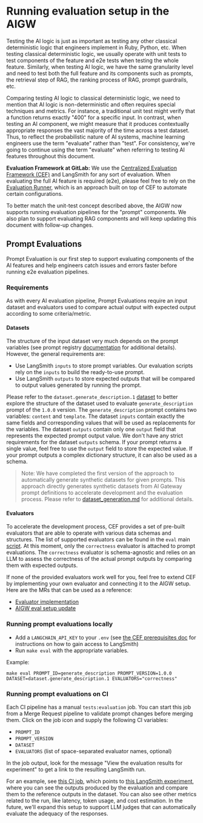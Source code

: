 # Running evaluation setup in the AIGW

Testing the AI logic is just as important as testing any other classical deterministic logic that engineers implement in Ruby, Python, etc.
When testing classical deterministic logic, we usually operate with unit tests to test components of the feature and e2e tests when testing the whole feature.
Similarly, when testing AI logic, we have the same granularity level and need to test both the full feature and its components such as prompts, the retrieval step of RAG, the ranking process of RAG, prompt guardrails, etc.

Comparing testing AI logic to classical deterministic logic, we need to mention that AI logic is non-deterministic and often requires special techniques and metrics.
For instance, a traditional unit test might verify that a function returns exactly "400" for a specific input.
In contrast, when testing an AI component, we might measure that it produces contextually appropriate responses the vast majority of the time across a test dataset.
Thus, to reflect the probabilistic nature of AI systems, machine learning engineers use the term "evaluate" rather than "test".
For consistency, we're going to continue using the term "evaluate" when referring to testing AI features throughout this document.

**Evaluation Framework at GitLab:**
We use the [Centralized Evaluation Framework (CEF)](https://gitlab.com/gitlab-org/modelops/ai-model-validation-and-research/ai-evaluation/prompt-library) and LangSmith for any sort of evaluation.
When evaluating the full AI feature is required (e2e), please feel free to rely on the [Evaluation Runner](link), which is an approach built on top of CEF to automate certain configurations.

To better match the unit-test concept described above, the AIGW now supports running evaluation pipelines for the "prompt" components.
We also plan to support evaluating RAG components and will keep updating this document with follow-up changes.

## Prompt Evaluations

Prompt Evaluation is our first step to support evaluating components of the AI features
and help engineers catch issues and errors faster before running e2e evaluation pipelines.

### Requirements

As with every AI evaluation pipeline, Prompt Evaluations require an input dataset and evaluators used to compare actual output with expected output according to some criteria/metric.

#### Datasets

The structure of the input dataset very much depends on the prompt variables (see prompt registry [documentation](../aigw_prompt_registry.md) for additional details).
However, the general requirements are:

- Use LangSmith `inputs` to store prompt variables. Our evaluation scripts rely on the `inputs` to build the ready-to-use prompt.
- Use LangSmith `outputs` to store expected outputs that will be compared to output values generated by running the prompt.

Please refer to the `dataset.generate_description.1` [dataset](https://smith.langchain.com/o/477de7ad-583e-47b6-a1c4-c4a0300e7aca/datasets/727e9927-ca44-46a1-83c0-09c59e57d081) to better explore the structure of the dataset used to evaluate
`generate_description` prompt of the `1.0.0` version. The `generate_description` prompt contains two variables: `content` and `template`.
The dataset `inputs` contain exactly the same fields and corresponding values that will be used as replacements for the variables.
The dataset `outputs` contain only one `output` field that represents the expected prompt output value.
We don't have any strict requirements for the dataset `outputs` schema.
If your prompt returns a single value, feel free to use the `output` field to store the expected value.
If your prompt outputs a complex dictionary structure, it can also be used as a schema.

> Note: We have completed the first version of the approach to automatically generate synthetic datasets for given prompts.
> This approach directly generates synthetic datasets from AI Gateway prompt definitions to accelerate development and the evaluation process.
> Please refer to [dataset_generation.md](dataset_generation.md) for additional details.

#### Evaluators

To accelerate the development process, CEF provides a set of pre-built evaluators that are able to operate with various data schemas and structures.
The list of supported evaluators can be found in the `eval` main [script](../../eval/main.py).
At this moment, only the `correctness` evaluator is attached to prompt evaluations.
The `correctness` evaluator is schema-agnostic and relies on an LLM to assess the correctness of the actual prompt outputs by comparing them with expected outputs.

If none of the provided evaluators work well for you, feel free to extend CEF by implementing your own evaluator and connecting it to the AIGW setup.
Here are the MRs that can be used as a reference:

- [Evaluator implementation](https://gitlab.com/gitlab-org/modelops/ai-model-validation-and-research/ai-evaluation/prompt-library/-/merge_requests/1256)
- [AIGW eval setup update](https://gitlab.com/gitlab-org/modelops/applied-ml/code-suggestions/ai-assist/-/merge_requests/2292)

### Running prompt evaluations locally

- Add a `LANGCHAIN_API_KEY` to your `.env` (see
  [the CEF prerequisites doc](https://gitlab.com/gitlab-org/modelops/ai-model-validation-and-research/ai-evaluation/prompt-library/-/tree/main#prerequisites)
  for instructions on how to gain access to LangSmith)
- Run `make eval` with the appropriate variables.

Example:

```shell
make eval PROMPT_ID=generate_description PROMPT_VERSION=1.0.0 DATASET=dataset.generate_description.1 EVALUATORS="correctness"
```

### Running prompt evaluations on CI

Each CI pipeline has a manual `tests:evaluation` job. You can start this job from a Merge Request pipeline to validate
prompt changes before merging them. Click on the job icon and supply the following CI variables:

- `PROMPT_ID`
- `PROMPT_VERSION`
- `DATASET`
- `EVALUATORS` (list of space-separated evaluator names, optional)

In the job output, look for the message "View the evaluation results for experiment" to get a link to the resulting
LangSmith run.

For an example, see [this CI job](https://gitlab.com/gitlab-org/modelops/applied-ml/code-suggestions/ai-assist/-/jobs/9534511015),
which points to [this LangSmith experiment](https://smith.langchain.com/o/477de7ad-583e-47b6-a1c4-c4a0300e7aca/datasets/727e9927-ca44-46a1-83c0-09c59e57d081/compare?selectedSessions=ef174a89-8d5e-403c-b80b-2f30af2d225d),
where you can see the outputs produced by the evaluation and compare them to the reference outputs in the dataset. You
can also see other metrics related to the run, like latency, token usage, and cost estimation. In the future, we'll
expand this setup to support LLM judges that can automatically evaluate the adequacy of the responses.

